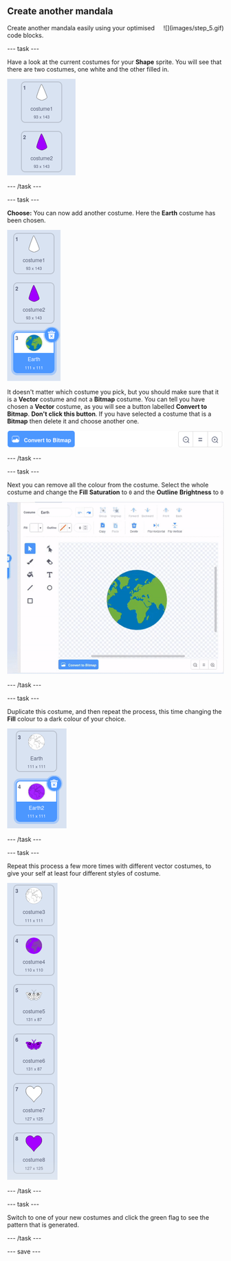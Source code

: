 ## Create another mandala

<div style="display: flex; flex-wrap: wrap">
<div style="flex-basis: 200px; flex-grow: 1; margin-right: 15px;">
Create another mandala easily using your optimised code blocks.
</div>
<div>
![](images/step_5.gif)
</div>
</div>

--- task ---

Have a look at the current costumes for your **Shape** sprite. You will see that there are two costumes, one white and the other filled in.

![two costumes for the sprite](images/costumes.png)

--- /task ---

--- task ---

**Choose:** You can now add another costume. Here the **Earth** costume has been chosen.

![the Earth costume from the Scratch library](images/earth_costume.png)

It doesn't matter which costume you pick, but you should make sure that it is a **Vector** costume and not a **Bitmap** costume. You can tell you have chosen a **Vector** costume, as you will see a button labelled **Convert to Bitmap**. **Don't click this button**. If you have selected a costume that is a **Bitmap** then delete it and choose another one.

![convert to bitmap button](images/convert_to_bitmap.png)

--- /task ---

--- task ---

Next you can remove all the colour from the costume. Select the whole costume and change the **Fill** **Saturation** to `0` and the **Outline** **Brightness** to `0`

![animation showing the Earth costume being selected, then the Fill and Outline colours being changed](images/edit_costume.gif)

--- /task ---

--- task ---

Duplicate this costume, and then repeat the process, this time changing the **Fill** colour to a dark colour of your choice.

![the two Earth costumes, one filled in white and the other in purple](images/earth_costumes.png)

--- /task ---

--- task ---

Repeat this process a few more times with different vector costumes, to give your self at least four different styles of costume.

![earth, butterfly and heart costumes shown with white and purple fills](images/multiple_costumes.png)

--- /task ---

--- task ---

Switch to one of your new costumes and click the green flag to see the pattern that is generated.

--- /task ---

--- save ---
